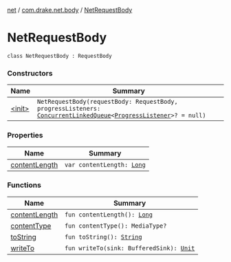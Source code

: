[net](../../index.md) / [com.drake.net.body](../index.md) / [NetRequestBody](./index.md)

# NetRequestBody

`class NetRequestBody : RequestBody`

### Constructors

| Name | Summary |
|---|---|
| [&lt;init&gt;](-init-.md) | `NetRequestBody(requestBody: RequestBody, progressListeners: `[`ConcurrentLinkedQueue`](https://docs.oracle.com/javase/6/docs/api/java/util/concurrent/ConcurrentLinkedQueue.html)`<`[`ProgressListener`](../../com.drake.net.request/-progress-listener/index.md)`>? = null)` |

### Properties

| Name | Summary |
|---|---|
| [contentLength](content-length.md) | `var contentLength: `[`Long`](https://kotlinlang.org/api/latest/jvm/stdlib/kotlin/-long/index.html) |

### Functions

| Name | Summary |
|---|---|
| [contentLength](content-length.md) | `fun contentLength(): `[`Long`](https://kotlinlang.org/api/latest/jvm/stdlib/kotlin/-long/index.html) |
| [contentType](content-type.md) | `fun contentType(): MediaType?` |
| [toString](to-string.md) | `fun toString(): `[`String`](https://kotlinlang.org/api/latest/jvm/stdlib/kotlin/-string/index.html) |
| [writeTo](write-to.md) | `fun writeTo(sink: BufferedSink): `[`Unit`](https://kotlinlang.org/api/latest/jvm/stdlib/kotlin/-unit/index.html) |
